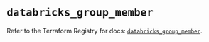 # `databricks_group_member`

Refer to the Terraform Registry for docs: [`databricks_group_member`](https://registry.terraform.io/providers/databricks/databricks/1.54.0/docs/resources/group_member).
